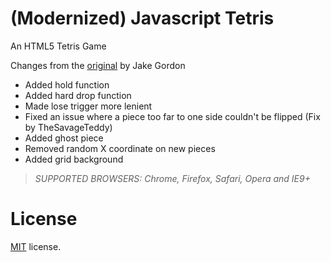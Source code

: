 (Modernized) Javascript Tetris
=================

An HTML5 Tetris Game

 Changes from the [original](https://github.com/jakesgordon/javascript-tetris) by Jake Gordon

* Added hold function
* Added hard drop function
* Made lose trigger more lenient
* Fixed an issue where a piece too far to one side couldn't be flipped (Fix by TheSavageTeddy)
* Added ghost piece
* Removed random X coordinate on new pieces
* Added grid background

> _*SUPPORTED BROWSERS*: Chrome, Firefox, Safari, Opera and IE9+_


License
=======

[MIT](http://en.wikipedia.org/wiki/MIT_License) license.


